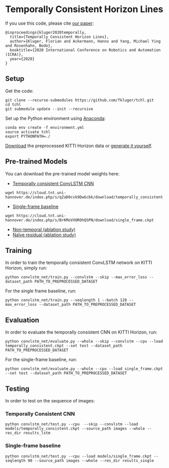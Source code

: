 # Temporally Consistent Horizon Lines

If you use this code, please cite [our paper](https://arxiv.org/abs/1907.10014):
```
@inproceedings{kluger2020temporally,
  title={Temporally Consistent Horizon Lines},
  author={Kluger, Florian and Ackermann, Hanno and Yang, Michael Ying and Rosenhahn, Bodo},
  booktitle={2020 International Conference on Robotics and Automation (ICRA)},
  year={2020}
}
```

## Setup
Get the code:
```
git clone --recurse-submodules https://github.com/fkluger/tchl.git
cd tchl
git submodule update --init --recursive
```

Set up the Python environment using [Anaconda](https://www.anaconda.com/): 
```
conda env create -f environment.yml
source activate tchl
export PYTHONPATH=./
```

[Download](https://cloud.tnt.uni-hannover.de/index.php/s/YPWqXyD7Hm5c71u) the preprocessed KITTI Horizon data or [generate it yourself](https://github.com/fkluger/kitti_horizon).

## Pre-trained Models

You can download the pre-trained model weights here:
* [Temporally consistent ConvLSTM CNN](https://cloud.tnt.uni-hannover.de/index.php/s/qZaD0cvk9DwGcbk)
```
wget https://cloud.tnt.uni-hannover.de/index.php/s/qZaD0cvk9DwGcbk/download/temporally_consistent.ckpt
```
* [Single-frame baseline](https://cloud.tnt.uni-hannover.de/index.php/s/BrKMoVXOROhQSPN)
```
wget https://cloud.tnt.uni-hannover.de/index.php/s/BrKMoVXOROhQSPN/download/single_frame.ckpt
```
* [Non-temporal (ablation study)](https://cloud.tnt.uni-hannover.de/index.php/s/38Tnb9E1Yh7Ye8q)
* [Naïve residual (ablation study)](https://cloud.tnt.uni-hannover.de/index.php/s/2rOJUtScXfCXvkG)


## Training

In order to train the temporally consistent ConvLSTM network on KITTI Horizon, simply run:
```
python convlstm_net/train.py --convlstm --skip --max_error_loss --dataset_path PATH_TO_PREPROCESSED_DATASET 
```

For the single frame baseline, run:
```
python convlstm_net/train.py --seqlength 1 --batch 128 --max_error_loss --dataset_path PATH_TO_PREPROCESSED_DATASET 
```

## Evaluation
In order to evaluate the temporally consistent CNN on KITTI Horizon, run:
```
python convlstm_net/evaluate.py --whole --skip --convlstm --cpu --load temporally_consistent.ckpt --set test --dataset_path PATH_TO_PREPROCESSED_DATASET
```
For the single-frame baseline, run:
```
python convlstm_net/evaluate.py --whole --cpu --load single_frame.ckpt --set test --dataset_path PATH_TO_PREPROCESSED_DATASET
```

## Testing
In order to test on the sequence of images:

### Temporally Consistent CNN
```
python convlstm_net/test.py --cpu  --skip --convlstm --load models/temporally_consistent.ckpt --source_path images --whole --res_dir results_lstm
```

### Single-frame baseline
```
python convlstm_net/test.py --cpu --load models/single_frame.ckpt --seqlength 90 --source_path images --whole --res_dir results_single
```
